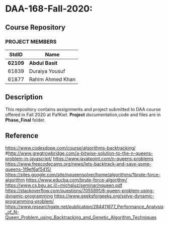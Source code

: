 # DAA-168-Fall-2020: #
## Course Repository ##
### PROJECT MEMBERS ###

StdID | Name
------------ | -------------
**62109** | **Abdul Basit**
61839 | Duraiya Yousuf
61877 | Rahim Ahmed Khan

## Description ##
This repository contains assignments and project submitted to DAA course offered in Fall 2020 at PafKiet.
**Project** documentation,code and files are in **Phase_Final** folder.

## Reference ##
https://www.codesdope.com/course/algorithms-backtracking/	
#http://www.gregtrowbridge.com/a-bitwise-solution-to-the-n-queens-problem-in-javascript/
https://www.javatpoint.com/n-queens-problems
https://www.freecodecamp.org/news/lets-backtrack-and-save-some-queens-1f9ef6af5415/
https://sites.google.com/site/nqueensolver/home/algorithms/1brute-force-algorithm
https://www.educba.com/brute-force-algorithm/
https://www.cs.bgu.ac.il/~michaluz/seminar/nqueen.pdf
https://stackoverflow.com/questions/7055891/8-queen-problem-using-dynamic-programming
https://www.geeksforgeeks.org/solve-dynamic-programming-problem/
https://www.researchgate.net/publication/284411677_Performance_Analysis_of_N-Queen_Problem_using_Backtracking_and_Genetic_Algorithm_Techniques
